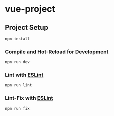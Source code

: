 # vue-project

## Project Setup

```sh
npm install
```

### Compile and Hot-Reload for Development

```sh
npm run dev
```

### Lint with [ESLint](https://eslint.org/)

```sh
npm run lint
```

### Lint-Fix with [ESLint](https://eslint.org/)

```sh
npm run fix
```
